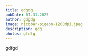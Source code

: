 ```yaml
---
title: gdgdg
pubDate: 01.31.2025
author: gdgdg
image: nicobar-pigeon-1200dpi.jpeg
description: gdg
photos: gfdfg
---
```

gdfgd
